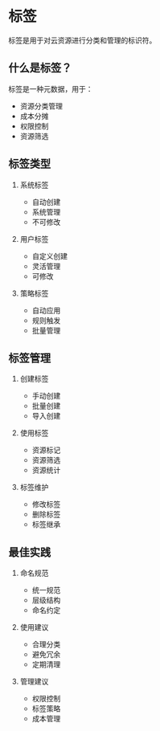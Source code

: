 # 标签

标签是用于对云资源进行分类和管理的标识符。

## 什么是标签？

标签是一种元数据，用于：
- 资源分类管理
- 成本分摊
- 权限控制
- 资源筛选

## 标签类型

1. 系统标签
   - 自动创建
   - 系统管理
   - 不可修改

2. 用户标签
   - 自定义创建
   - 灵活管理
   - 可修改

3. 策略标签
   - 自动应用
   - 规则触发
   - 批量管理

## 标签管理

1. 创建标签
   - 手动创建
   - 批量创建
   - 导入创建

2. 使用标签
   - 资源标记
   - 资源筛选
   - 资源统计

3. 标签维护
   - 修改标签
   - 删除标签
   - 标签继承

## 最佳实践

1. 命名规范
   - 统一规范
   - 层级结构
   - 命名约定

2. 使用建议
   - 合理分类
   - 避免冗余
   - 定期清理

3. 管理建议
   - 权限控制
   - 标签策略
   - 成本管理 